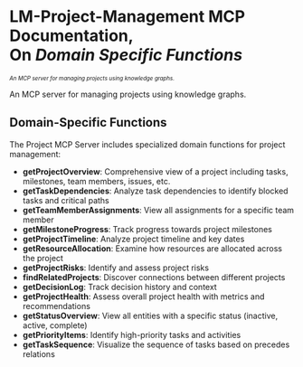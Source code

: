 <!-- SPDX-License-Identifier: MIT -->
<!-- SPDX-FileCopyrightText: 2025 The DeadBranches contributors <https://github.com/DeadBranches> -->
# LM-Project-Management MCP Documentation,<br />On *Domain Specific Functions*
<small><i class="sm">An MCP server for managing projects using knowledge graphs.</i></small>
<style>
.sc {
  font-variant-caps: small-caps;
}
.sup {
  vertical-align: super;
}
.sm {
  font-size: smaller;
}
</style>

An MCP server for managing projects using knowledge graphs.

## Domain-Specific Functions

The Project MCP Server includes specialized domain functions for project management:

- **getProjectOverview**: Comprehensive view of a project including tasks, milestones, team members, issues, etc.
- **getTaskDependencies**: Analyze task dependencies to identify blocked tasks and critical paths
- **getTeamMemberAssignments**: View all assignments for a specific team member
- **getMilestoneProgress**: Track progress towards project milestones
- **getProjectTimeline**: Analyze project timeline and key dates
- **getResourceAllocation**: Examine how resources are allocated across the project
- **getProjectRisks**: Identify and assess project risks
- **findRelatedProjects**: Discover connections between different projects
- **getDecisionLog**: Track decision history and context
- **getProjectHealth**: Assess overall project health with metrics and recommendations
- **getStatusOverview**: View all entities with a specific status (inactive, active, complete)
- **getPriorityItems**: Identify high-priority tasks and activities
- **getTaskSequence**: Visualize the sequence of tasks based on precedes relations